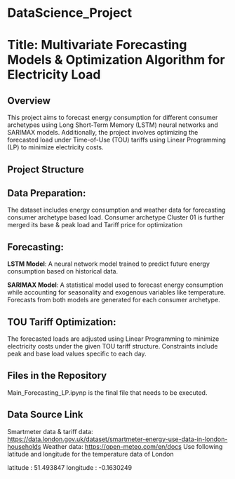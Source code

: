 # DataScience_Project 
# Title: Multivariate Forecasting Models & Optimization Algorithm for Electricity Load
## Overview
This project aims to forecast energy consumption for different consumer archetypes using Long Short-Term Memory (LSTM) neural networks and SARIMAX models. Additionally, the project involves optimizing the forecasted load under Time-of-Use (TOU) tariffs using Linear Programming (LP) to minimize electricity costs.

## Project Structure
## Data Preparation:

The dataset includes energy consumption and weather data for forecasting consumer archetype based load.
Consumer archetype Cluster 01 is further merged its base & peak load and Tariff price for optimization
## Forecasting:
**LSTM Model**: A neural network model trained to predict future energy consumption based on historical data.

**SARIMAX Model**: A statistical model used to forecast energy consumption while accounting for seasonality and exogenous variables like temperature.
Forecasts from both models are generated for each consumer archetype.
## TOU Tariff Optimization:
The forecasted loads are adjusted using Linear Programming to minimize electricity costs under the given TOU tariff structure.
Constraints include peak and base load values specific to each day.

## Files in the Repository
Main_Forecasting_LP.ipynp is the final file that needs to be executed.

## Data Source Link
Smartmeter data & tariff data: https://data.london.gov.uk/dataset/smartmeter-energy-use-data-in-london-households 
Weather data: https://open-meteo.com/en/docs 
Use following latitude and longitude for the temperature data of London

latitude : 51.493847	longitude : -0.1630249
	

